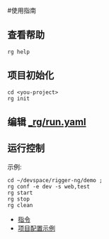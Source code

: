 #使用指南

## 查看帮助
```
rg help
```
## 项目初始化

``` shell
cd <you-project>
rg init
```

## 编辑 [_rg/run.yaml](prj_run.md)

## 运行控制
示例:
```
cd ~/devspace/rigger-ng/demo ;
rg conf -e dev -s web,test
rg start
rg stop
rg clean
```



* [指令](command.md)
* [项目配置示例](example/example.md) 
